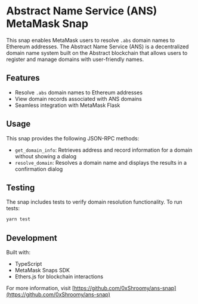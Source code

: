 # Abstract Name Service (ANS) MetaMask Snap

This snap enables MetaMask users to resolve `.abs` domain names to Ethereum addresses. The Abstract Name Service (ANS) is a decentralized domain name system built on the Abstract blockchain that allows users to register and manage domains with user-friendly names.

## Features

- Resolve `.abs` domain names to Ethereum addresses
- View domain records associated with ANS domains
- Seamless integration with MetaMask Flask

## Usage

This snap provides the following JSON-RPC methods:

- `get_domain_info`: Retrieves address and record information for a domain without showing a dialog
- `resolve_domain`: Resolves a domain name and displays the results in a confirmation dialog

## Testing

The snap includes tests to verify domain resolution functionality. To run tests:

```bash
yarn test
```

## Development

Built with:
- TypeScript
- MetaMask Snaps SDK
- Ethers.js for blockchain interactions

For more information, visit [https://github.com/0xShroomy/ans-snap](https://github.com/0xShroomy/ans-snap)
